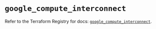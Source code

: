 # `google_compute_interconnect`

Refer to the Terraform Registry for docs: [`google_compute_interconnect`](https://registry.terraform.io/providers/hashicorp/google-beta/5.35.0/docs/resources/google_compute_interconnect).
